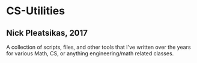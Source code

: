 # CS-Utilities
## Nick Pleatsikas, 2017

A collection of scripts, files, and other tools that I've written over the
years for various Math, CS, or anything engineering/math related classes.